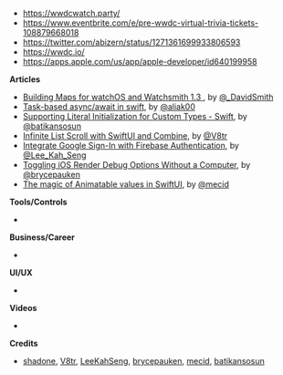 - https://wwdcwatch.party/
- https://www.eventbrite.com/e/pre-wwdc-virtual-trivia-tickets-108879668018
- https://twitter.com/abizern/status/1271361699933806593
- https://wwdc.io/
- https://apps.apple.com/us/app/apple-developer/id640199958

**Articles**

* [Building Maps for watchOS and Watchsmith 1.3 ](https://david-smith.org/blog/2020/06/08/building-maps-for-watchos-and-watchsmith/), by [@_DavidSmith](http://twitter.com/_DavidSmith)
* [Task-based async/await in swift](https://medium.com/macoclock/async-await-in-swift-with-tasker-41f6057e64af), by [@aliak00](https://twitter.com/aliak00)
* [Supporting Literal Initialization for Custom Types - Swift](https://medium.com/@batikansosun/supporting-literal-initialization-for-custom-types-662fa6fa23cb), by [@batikansosun](https://twitter.com/batikansosun)
* [Infinite List Scroll with SwiftUI and Combine](https://www.vadimbulavin.com/infinite-list-scroll-swiftui-combine/), by [@V8tr](https://twitter.com/V8tr)
* [Integrate Google Sign-In with Firebase Authentication](https://swiftsenpai.com/development/google-sign-in-firebase-authentication/), by [@Lee_Kah_Seng](https://twitter.com/Lee_Kah_Seng)
* [Toggling iOS Render Debug Options Without a Computer](https://bryce.co/on-device-render-debugging/), by [@brycepauken](https://twitter.com/brycepauken)
* [The magic of Animatable values in SwiftUI](https://swiftwithmajid.com/2020/06/17/the-magic-of-animatable-values-in-swiftui/), by [@mecid](https://twitter.com/mecid)

**Tools/Controls**

*

**Business/Career**

*

**UI/UX**

*

**Videos**

*

**Credits**

* [shadone](https://github.com/shadone), [V8tr](https://github.com/V8tr), [LeeKahSeng](https://github.com/LeeKahSeng), [brycepauken](https://github.com/brycepauken), [mecid](https://github.com/mecid), [batikansosun](https://github.com/batikansosun)
